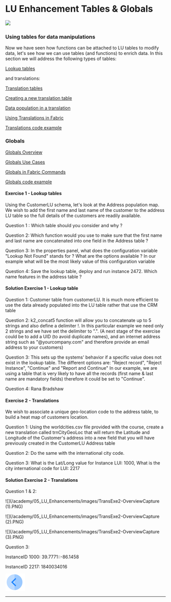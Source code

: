 #   LU Enhancement Tables & Globals

 ![](/academy/05_LU_Enhancements/images/fabric_main_flow_05.png)                                                    

 

### Using tables for data manipulations

Now we have seen how functions can be attached to LU tables to modify data, let's see how we can use tables (and functions) to enrich data.
In this section we will address the following types of tables:

[Lookup tables](/articles/07_table_population/11_lookup_tables.md)

and translations:

[Translation tables](/articles/09_translations/01_translations_overview_and_use_cases.md)

[Creating a new translation table](/articles/09_translations/02_creating_a_new_translation_in_fabric.md) 

[Data population in a translation](/articles/09_translations/03_data_population_in_a_translation.md)

[Using Translations in Fabric](/articles/09_translations/04_using_translations_in_fabric.md)

[Translations code example](/articles/09_translations/05_translations_code_examples.md)



### Globals

[Globals Overview](/articles/08_globals/01_globals_overview.md)

[Globals Use Cases](/articles/08_globals/02_globals_use_cases.md)

[Globals in Fabric Commands](/articles/08_globals/03_set_globals.md)

[Globals code example](/articles/08_globals/04_globals_code_examples.md)



#### Exercise 1 - Lookup tables

Using the CustomerLU schema, let's look at the Address population map. We wish to add the first name and last name of the customer to the address LU table so the full details of the customers are readily available.

Question 1 : Which table should you consider and why ?

Question 2:  Which function would you use to make sure that the first name and last name are concatenated into one field in the Address table ?

Question 3: In the properties panel, what does the configuration variable "Lookup Not Found" stands for ? What are the options available ? In our example what will be the most likely value of this configuration variable

Question 4: Save the lookup table, deploy and run instance 2472. Which name features in the address table ?


#### Solution Exercise 1 - Lookup table

Question 1: 
Customer table from customerLU. It is much more efficient to use the data already populated into the LU table rather that use the CRM table

Question 2: 
k2_concat5 function will allow you to concatenate up to 5 strings and also define a delimiter !. In this particular example we need only 2 strings and we have set the delimiter to ".". (A next stage of the exercise could be to add a UID (to avoid duplicate names), and an internet address string such as "@yourcompany.com" and therefore provide an email address to your customers)

Question 3:
This sets up the systems' behavior if a specific value does not exist in the lookup table. The different options are: "Reject record", "Reject Instance", "Continue" and "Report and Continue"
In our example, we are using a table that is very likely to have all the records (first name & last name are mandatory fields) therefore it could be set to "Continue".

Question 4: 
Rana Bradshaw


#### Exercise 2 - Translations

We wish to associate a unique geo-location code to the address table, to build a heat map of customers location.

Question 1: Using the worldcities.csv file provided with the course, create a new translation called trnCityGeoLoc that will return the Latitude and Longitude of the Customer's address into a new field that you will have previously created in the CustomerLU Address table

Question 2: Do the same with the international city code.

Question 3: What is the Lat/Long value for Instance LUI: 1000, What is the city international code for LUI: 2217


#### Solution Exercise 2 - Translations

Question 1 & 2:

![](/academy/05_LU_Enhancements/images/TransExe2-OverviewCapture (1).PNG)  

![](/academy/05_LU_Enhancements/images/TransExe2-OverviewCapture (2).PNG) 

![](/academy/05_LU_Enhancements/images/TransExe2-OverviewCapture (3).PNG) 



Question 3:

InstanceID 1000: 39.7771::-86.1458

InstanceID 2217: 1840034016

[![Previous](/articles/images/Previous.png)](/academy/Training_Level_1/05_LU_Enhancements/03_LU_Enhancements_Functions_flow.md)

 

 

 

 

 

------

